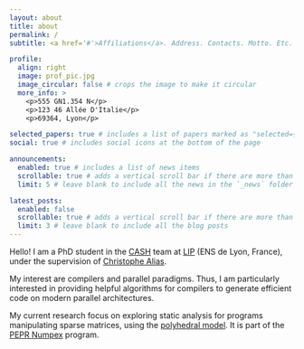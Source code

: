```yaml
---
layout: about
title: about
permalink: /
subtitle: <a href='#'>Affiliations</a>. Address. Contacts. Motto. Etc.

profile:
  align: right
  image: prof_pic.jpg
  image_circular: false # crops the image to make it circular
  more_info: >
    <p>555 GN1.354 N</p>
    <p>123 46 Allée D'Italie</p>
    <p>69364, Lyon</p>

selected_papers: true # includes a list of papers marked as "selected={true}"
social: true # includes social icons at the bottom of the page

announcements:
  enabled: true # includes a list of news items
  scrollable: true # adds a vertical scroll bar if there are more than 3 news items
  limit: 5 # leave blank to include all the news in the `_news` folder

latest_posts:
  enabled: false
  scrollable: true # adds a vertical scroll bar if there are more than 3 new posts items
  limit: 3 # leave blank to include all the blog posts
---
```


<!-- Write your biography here. Tell the world about yourself. Link to your favorite [subreddit](http://reddit.com). You can put a picture in, too. The code is already in, just name your picture `prof_pic.jpg` and put it in the `img/` folder. -->

<!-- Put your address / P.O. box / other info right below your picture. You can also disable any of these elements by editing `profile` property of the YAML header of your `_pages/about.md`. Edit `_bibliography/papers.bib` and Jekyll will render your [publications page](/al-folio/publications/) automatically. -->

<!-- Link to your social media connections, too. This theme is set up to use [Font Awesome icons](https://fontawesome.com/) and [Academicons](https://jpswalsh.github.io/academicons/), like the ones below. Add your Facebook, Twitter, LinkedIn, Google Scholar, or just disable all of them. -->

Hello! I am a PhD student in the [CASH](https://www.ens-lyon.fr/LIP/CASH/) team at [LIP](https://www.ens-lyon.fr/LIP/) (ENS de Lyon, France), under the supervision of [Christophe Alias](https://perso.ens-lyon.fr/christophe.alias/).

My interest are compilers and parallel paradigms. Thus, I am particularly interested in providing helpful algorithms for compilers to generate efficient code on modern parallel architectures.

My current research focus on exploring static analysis for programs manipulating sparse matrices, using the [polyhedral model](http://polyhedral.info/). It is part of the [PEPR Numpex](https://numpex.org/fr/) program.
